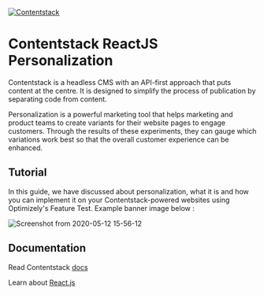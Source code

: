 [![Contentstack](https://www.contentstack.com/docs/static/images/contentstack.png)](https://www.contentstack.com/)

# Contentstack ReactJS Personalization

Contentstack is a headless CMS with an API-first approach that puts content at the centre. It is designed to simplify the process of publication by separating code from content.
 
Personalization is a powerful marketing tool that helps marketing and product teams to create variants for their website pages to engage customers. Through the results of these experiments, they can gauge which variations work best so that the overall customer experience can be enhanced.

## Tutorial

In this guide, we have discussed about personalization, what it is and how you can implement it on your Contentstack-powered websites using Optimizely's Feature Test. Example banner image below :

![Screenshot from 2020-05-12 15-56-12](https://user-images.githubusercontent.com/29656920/81673440-464ab700-9469-11ea-9379-37a9dc12967a.png)


## Documentation

Read Contentstack [docs](https://www.contentstack.com/docs/)

Learn about [React.js](https://reactjs.org/)
